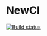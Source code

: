 # NewCI
[![Build status](https://ci.appveyor.com/api/projects/status/18864d6oab4vus5v?svg=true)](https://ci.appveyor.com/project/BethPech/cinew)
